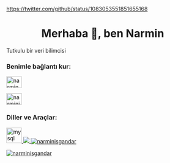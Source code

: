 https://twitter.com/github/status/1083053551851655168

<h1 align="center">Merhaba 👋, ben Narmin</h1

<h3 align="center">Tutkulu bir veri bilimcisi</h3>

<h3 align="left">Benimle bağlantı kur:</h3>

<p align="left">

<a href="https://linkedin.com/in/narmin isgandarova" target="blank"><img align="center" src="https://raw.githubusercontent.com/rahuldkjain/github-profile-readme-generator/master/src/images/icons/Social/linked-in-alt.svg" alt="narmin isgandarova" height="30" width="40" /></a>

<a href="https://instagram.com/narminisgandar" target="blank"><img align="center" src="https://raw.githubusercontent.com/rahuldkjain/github-profile-readme-generator/master/src/images/icons/Social/instagram.svg" alt="narminisgandar" height="30" width="40" /></a>

</p>

<h3 align="left">Diller ve Araçlar:</h3>

<p align="left"> <a href="https://www.mysql.com/" target="_blank" rel="noreferrer"> <img src="https://raw.githubusercontent.com/devicons/devicon/devicon/master/mysql/original-wordmark.svg" alt="mysql" width="40" height="40"/> </a> <a href="https://www.postgresgresql.org" target="_blank" rel="noreferrer"> <img src="https://raw.githubusercontent.com/devicons/devicon/devicon/master/postgresql/postgresql-original-wordmark.svg"

<p>&nbsp;<img align="center" src="https://github-readme-stats.vercel.app/api? Kullanıcı adı=narminisgandar&show_icons=true&locale=en" alt="narminisgandar" /></p>

<p><img align="center" src="https://github-readme-streak-stats.herokuapp.com/? user=narminisgandar&" alt="narminisgandar" /></p>
